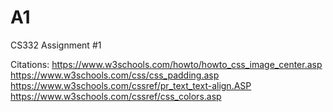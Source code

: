 # A1
CS332 Assignment #1

Citations: https://www.w3schools.com/howto/howto_css_image_center.asp
https://www.w3schools.com/css/css_padding.asp
https://www.w3schools.com/cssref/pr_text_text-align.ASP
https://www.w3schools.com/cssref/css_colors.asp
